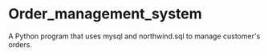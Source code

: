 # Order_management_system
A Python program that uses mysql and northwind.sql to manage customer's orders.
